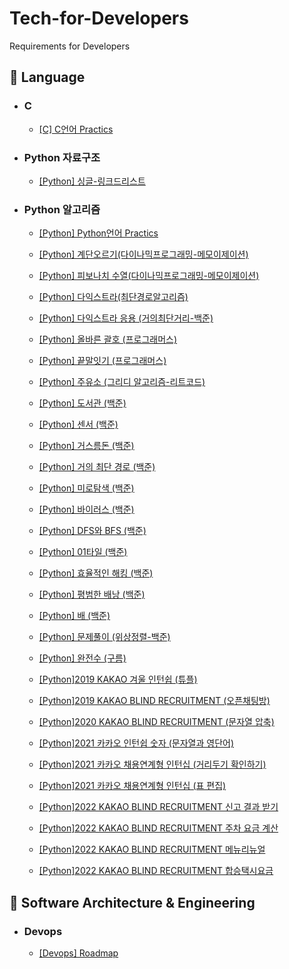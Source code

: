 # Tech-for-Developers
Requirements for Developers


## :rocket:  Language

- ### C

  - [[C] C언어 Practics](https://github.com/Virusuki/Tech-for-Developers/blob/main/Programming%20language/C%EC%96%B8%EC%96%B4(Practice).md)

- ### Python 자료구조
  - [[Python] 싱글-링크드리스트](https://github.com/Virusuki/Tech-for-Developers/blob/main/Programming%20language/python/%EB%A7%81%ED%81%AC%EB%93%9C%EB%A6%AC%EC%8A%A4%ED%8A%B8(%EC%9E%90%EB%A3%8C%EA%B5%AC%EC%A1%B0_%EA%B8%B0%EB%B3%B8).md)
  
- ### Python 알고리즘
  - [[Python] Python언어 Practics](https://github.com/Virusuki/Tech-for-Developers/blob/main/Programming%20language/C%EC%96%B8%EC%96%B4(Practice).md)

  - [[Python] 계단오르기(다이나믹프로그래밍-메모이제이션)](https://github.com/Virusuki/Tech-for-Developers/blob/main/Programming%20language/python/%EA%B3%84%EB%8B%A8%EC%98%A4%EB%A5%B4%EA%B8%B0_%EB%8B%A4%EC%9D%B4%EB%82%98%EB%AF%B9%ED%94%84%EB%A1%9C%EA%B7%B8%EB%9E%98%EB%B0%8D(%EB%A9%94%EB%AA%A8%EC%9D%B4%EC%A0%9C%EC%9D%B4%EC%85%98).md)
  
  - [[Python] 피보나치 수열(다이나믹프로그래밍-메모이제이션)](https://github.com/Virusuki/Tech-for-Developers/blob/main/Programming%20language/python/%ED%94%BC%EB%B3%B4%EB%82%98%EC%B9%98%EC%88%98%EC%97%B4_%EB%8B%A4%EC%9D%B4%EB%82%98%EB%AF%B9%ED%94%84%EB%A1%9C%EA%B7%B8%EB%9E%98%EB%B0%8D(%EB%A9%94%EB%AA%A8%EC%9D%B4%EC%A0%9C%EC%9D%B4%EC%85%98).md)   
  - [[Python] 다익스트라(최단경로알고리즘)](https://github.com/Virusuki/Tech-for-Developers/blob/main/Programming%20language/python/%EB%8B%A4%EC%9D%B5%EC%8A%A4%ED%8A%B8%EB%9D%BC.md)
  - [[Python] 다익스트라 응용 (거의최단거리-백준)](https://github.com/Virusuki/Tech-for-Developers/blob/main/Programming%20language/python/%EA%B1%B0%EC%9D%98%EC%B5%9C%EB%8B%A8%EA%B1%B0%EB%A6%AC(%EB%B0%B1%EC%A4%80).md)
  - [[Python] 올바른 괄호 (프로그래머스)](https://github.com/Virusuki/Tech-for-Developers/blob/main/Programming%20language/%EC%98%AC%EB%B0%94%EB%A5%B8%20%EA%B4%84%ED%98%B8%20(%ED%94%84%EB%A1%9C%EA%B7%B8%EB%9E%98%EB%A8%B8%EC%8A%A4).md)
  - [[Python] 끝말잇기 (프로그래머스)](https://github.com/Virusuki/Tech-for-Developers/blob/main/Programming%20language/python/%EB%81%9D%EB%A7%90%EC%9E%87%EA%B8%B0%20(%ED%94%84%EB%A1%9C%EA%B7%B8%EB%9E%98%EB%A8%B8%EC%8A%A4).md)
  - [[Python] 주유소 (그리디 알고리즘-리트코드)](https://github.com/Virusuki/Tech-for-Developers/blob/main/Programming%20language/python/%EC%A3%BC%EC%9C%A0%EC%86%8C(greedy).md)
  - [[Python] 도서관 (백준)](https://github.com/Virusuki/Tech-for-Developers/blob/main/Programming%20language/python/%EB%8F%84%EC%84%9C%EA%B4%80%20(%EB%B0%B1%EC%A4%80).md)
  - [[Python] 센서 (백준)](https://github.com/Virusuki/Tech-for-Developers/blob/main/Programming%20language/python/%EC%84%BC%EC%84%9C%20(%EB%B0%B1%EC%A4%80).md)
  - [[Python] 거스름돈 (백준)](https://github.com/Virusuki/Tech-for-Developers/blob/main/Programming%20language/python/%EA%B1%B0%EC%8A%A4%EB%A6%84%EB%8F%88%20(%EB%B0%B1%EC%A4%80).md)
  - [[Python] 거의 최단 경로 (백준)](https://github.com/Virusuki/Tech-for-Developers/blob/main/Programming%20language/python/%EA%B1%B0%EC%9D%98%20%EC%B5%9C%EB%8B%A8%20%EA%B2%BD%EB%A1%9C%20(%EB%B0%B1%EC%A4%80).md)
  - [[Python] 미로탐색 (백준)](https://github.com/Virusuki/Tech-for-Developers/blob/main/Programming%20language/python/%EB%AF%B8%EB%A1%9C%ED%83%90%EC%83%89(%EB%B0%B1%EC%A4%80).md)

  - [[Python] 바이러스 (백준)](https://github.com/Virusuki/Tech-for-Developers/blob/main/Programming%20language/python/%EB%B0%94%EC%9D%B4%EB%9F%AC%EC%8A%A4(%EB%B0%B1%EC%A4%80).md)
  - [[Python] DFS와 BFS (백준)](https://github.com/Virusuki/Tech-for-Developers/blob/main/Programming%20language/python/DFS%EC%99%80%20BFS%20(%EB%B0%B1%EC%A4%80).md)

  - [[Python] 01타일 (백준)](https://github.com/Virusuki/Tech-for-Developers/blob/main/Programming%20language/python/01%ED%83%80%EC%9D%BC%20(%EB%B0%B1%EC%A4%80).md)
  - [[Python] 효율적인 해킹 (백준)](https://github.com/Virusuki/Tech-for-Developers/blob/main/Programming%20language/python/%ED%9A%A8%EC%9C%A8%EC%A0%81%EC%9D%B8%20%ED%95%B4%ED%82%B9%20(%EB%B0%B1%EC%A4%80).md)
  - [[Python] 평범한 배낭 (백준)](https://github.com/Virusuki/Tech-for-Developers/blob/main/Programming%20language/python/%ED%8F%89%EB%B2%94%ED%95%9C%20%EB%B0%B0%EB%82%AD%20(%EB%B0%B1%EC%A4%80).md)

  - [[Python] 배 (백준)](https://github.com/Virusuki/Tech-for-Developers/blob/main/Programming%20language/python/%EB%B0%B0%20(%EB%B0%B1%EC%A4%80).md)

  - [[Python] 문제풀이 (위상정렬-백준)](https://github.com/Virusuki/Tech-for-Developers/blob/main/Programming%20language/python/%EB%AC%B8%EC%A0%9C%20%ED%92%80%EC%9D%B4(%EC%9C%84%EC%83%81%EC%A0%95%EB%A0%AC)-%EB%B0%B1%EC%A4%80.md)

  - [[Python] 완전수 (구름)](https://github.com/Virusuki/Tech-for-Developers/blob/main/Programming%20language/python/%EC%99%84%EC%A0%84%EC%88%98%20(goorm).md)

  - [[Python]2019 KAKAO 겨울 인턴쉽 (튜플)](https://github.com/Virusuki/Tech-for-Developers/blob/main/Programming%20language/python/%ED%8A%9C%ED%94%8C(%ED%8A%9C%ED%94%8C%20-%202019%20%EC%B9%B4%EC%B9%B4%EC%98%A4%20%EA%B0%9C%EB%B0%9C%EC%9E%90%20%EA%B2%A8%EC%9A%B8%20%EC%9D%B8%ED%84%B4%EC%89%BD).md)
  - [[Python]2019 KAKAO BLIND RECRUITMENT (오픈채팅방)](https://github.com/Virusuki/Tech-for-Developers/blob/main/Programming%20language/python/2019%20KAKAO%20BLIND%20RECRUITMENT%20(%EC%98%A4%ED%94%88%EC%B1%84%ED%8C%85%EB%B0%A9).md)
  - [[Python]2020 KAKAO BLIND RECRUITMENT (문자열 압축)](https://github.com/Virusuki/Tech-for-Developers/blob/main/Programming%20language/python/2020%20KAKAO%20BLIND%20RECRUITMENT%20(%EB%AC%B8%EC%9E%90%EC%97%B4%20%EC%95%95%EC%B6%95).md)
  
  - [[Python]2021 카카오 인턴쉽 숫자 (문자열과 영단어)](https://github.com/Virusuki/Tech-for-Developers/blob/main/Programming%20language/2022%20KAKAO%20BLIND%20RECRUITMENT%20(%EC%8B%A0%EA%B3%A0%EA%B2%B0%EA%B3%BC%EB%B0%9B%EA%B8%B0).md)
  - [[Python]2021 카카오 채용연계형 인턴십 (거리두기 확인하기)](https://github.com/Virusuki/Tech-for-Developers/blob/main/Programming%20language/python/2021%20%EC%B9%B4%EC%B9%B4%EC%98%A4%20%EC%B1%84%EC%9A%A9%EC%97%B0%EA%B3%84%ED%98%95%20%EC%9D%B8%ED%84%B4%EC%8B%AD%20(%EA%B1%B0%EB%A6%AC%EB%91%90%EA%B8%B0%20%ED%99%95%EC%9D%B8%ED%95%98%EA%B8%B0).md)
  - [[Python]2021 카카오 채용연계형 인턴십 (표 편집)](https://github.com/Virusuki/Tech-for-Developers/blob/main/Programming%20language/python/2021%20%EC%B9%B4%EC%B9%B4%EC%98%A4%20%EC%B1%84%EC%9A%A9%EC%97%B0%EA%B3%84%ED%98%95%20%EC%9D%B8%ED%84%B4%EC%8B%AD%20(%ED%91%9C%20%ED%8E%B8%EC%A7%91).md)  
  - [[Python]2022 KAKAO BLIND RECRUITMENT 신고 결과 받기](https://github.com/Virusuki/Tech-for-Developers/blob/main/Programming%20language/2022%20KAKAO%20BLIND%20RECRUITMENT%20(%EC%8B%A0%EA%B3%A0%EA%B2%B0%EA%B3%BC%EB%B0%9B%EA%B8%B0).md)
  - [[Python]2022 KAKAO BLIND RECRUITMENT 주차 요금 계산](https://github.com/Virusuki/Tech-for-Developers/blob/main/Programming%20language/2022%20KAKAO%20BLIND%20RECRUITMENT%20(%EC%A3%BC%EC%B0%A8%EC%9A%94%EA%B8%88%20%EA%B3%84%EC%82%B0).md)
  - [[Python]2022 KAKAO BLIND RECRUITMENT 메뉴리뉴얼](https://github.com/Virusuki/Tech-for-Developers/blob/main/Programming%20language/python/2022%20KAKAO%20BLIND%20RECRUITMENT%20(%EB%A9%94%EB%89%B4%EB%A6%AC%EB%89%B4%EC%96%BC).md)
  - [[Python]2022 KAKAO BLIND RECRUITMENT 합승택시요금](https://github.com/Virusuki/Tech-for-Developers/blob/main/Programming%20language/python/2021%20KAKAO%20BLIND%20RECRUITMENT%20(%ED%95%A9%EC%8A%B9%ED%83%9D%EC%8B%9C%EC%9A%94%EA%B8%88).md)


## :rocket:  Software Architecture & Engineering

- ### Devops

  - [[Devops] Roadmap](https://github.com/Virusuki/Tech-for-Developers/blob/main/Software%20Architecture%20&%20Engineering/Devops-roadmap.md)

